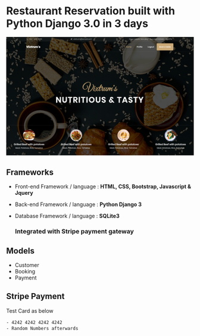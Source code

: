# Restaurant Reservation built with Python Django 3.0 in 3 days 

![Home Page](static/reservation/images/homepage.png)

## Frameworks

- Front-end Framework / language : **HTML, CSS, Bootstrap, Javascript & Jquery** <br>
- Back-end Framework / language : **Python Django 3** <br>
- Database Framework / language : **SQLite3** <br>

    ### Integrated with Stripe payment gateway 

## Models
- Customer
- Booking 
- Payment 

## Stripe Payment
Test Card as below

    - 4242 4242 4242 4242
    - Random Numbers afterwards
